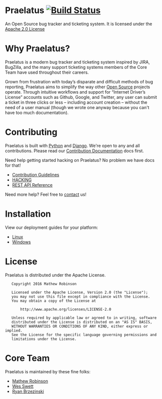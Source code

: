 # Praelatus [![Build Status](https://travis-ci.org/praelatus/praelatus.svg?branch=master)](https://travis-ci.org/praelatus/praelatus)

An Open Source bug tracker and ticketing system. It is licensed under the
[Apache 2.0 License](https://github.com/chasinglogic/praelatus/blob/master/LICENSE)

# Why Praelatus?

Praelatus is a modern bug tracker and ticketing system inspired by JIRA,
BugZilla, and the many support ticketing systems members of the Core Team
have used throughout their careers.

Grown from frustration with today’s disparate and difficult methods of bug
reporting, Praelatus aims to simplify the way other
[Open Source](https://opensource.org/) projects operate. Through intuitive
workflows and support for “Internet Driver’s License” accounts such as Github,
Google, and Twitter, any user can submit a ticket in three clicks or less –
including account creation – without the need of a user manual (though we wrote
one anyway because you can't have too much documentation).

# Contributing

Praelatus is built with [Python](https://python.org) and
[Django](https://djangoproject.org). We're open to any and all contributions.
Please read our [Contribution Documentation](contributing/) docs first.

Need help getting started hacking on Praelatus? No problem we have docs for that!

- [Contribution Guidelines](http://praelatus.io/#/contributing/)
- [HACKING](http://praelatus.io/#/hacking/)
- [REST API Reference](http://praelatus.io/#/api/)

Need more help? Feel free to [contact](#contact) us!

# Installation

View our deployment guides for your platform:
- [Linux](http://praelatus.io/#/deployments/Linux)
- [Windows](http://praelatus.io/#/deployments/Windows)

# License

Praelatus is distributed under the Apache License.

```
   Copyright 2016 Mathew Robinson

   Licensed under the Apache License, Version 2.0 (the "License");
   you may not use this file except in compliance with the License.
   You may obtain a copy of the License at

	   http://www.apache.org/licenses/LICENSE-2.0

   Unless required by applicable law or agreed to in writing, software
   distributed under the License is distributed on an "AS IS" BASIS,
   WITHOUT WARRANTIES OR CONDITIONS OF ANY KIND, either express or implied.
   See the License for the specific language governing permissions and
   limitations under the License.
```


# Core Team

Praelatus is maintained by these fine folks:

- [Mathew Robinson](https://github.com/chasinglogic)
- [Wes Swett](https://github.com/donotwesthisup)
- [Ryan Brzezinski](https://github.com/link867)
